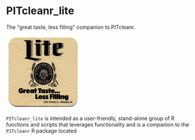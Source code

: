 # PITcleanr_lite
The "great taste, less filling" companion to PITcleanr.

<img src="docs/assets/images/great_taste_less_filling.jpg" width="200">

`PITcleanr_lite` is intended as a user-friendly, stand-alone group of R functions and scripts that leverages functionality and is a companion to the `PITcleanr` R package located